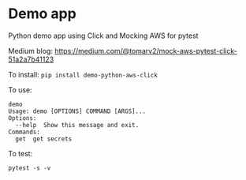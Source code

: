 # Demo app

Python demo app using Click and Mocking AWS for pytest

Medium blog: https://medium.com/@tomarv2/mock-aws-pytest-click-51a2a7b41123

To install: `pip install demo-python-aws-click`

To use:

```
demo
Usage: demo [OPTIONS] COMMAND [ARGS]...
Options:
  --help  Show this message and exit.
Commands:
  get  get secrets
```

To test:

```
pytest -s -v 
```